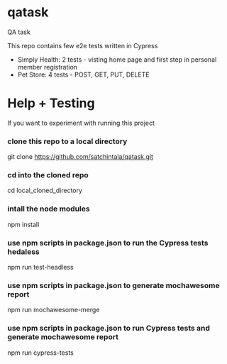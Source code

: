 # qatask
QA task

This repo contains few e2e tests written in Cypress
* Simply Health: 2 tests - visting home page and first step in personal member registration
* Pet Store: 4 tests - POST, GET, PUT, DELETE

#  Help + Testing #

If you want to experiment with running this project


### clone this repo to a local directory
git clone https://github.com/satchintala/qatask.git

### cd into the cloned repo
cd local_cloned_directory
  
### intall the node modules
npm install

### use npm scripts in package.json to run the Cypress tests hedaless
npm run test-headless

### use npm scripts in package.json to generate mochawesome report
npm run mochawesome-merge
        
### use npm scripts in package.json to run Cypress tests and generate mochawesome report
npm run cypress-tests
